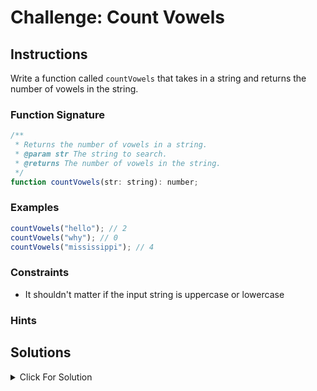 # Challenge: Count Vowels

## Instructions

Write a function called `countVowels` that takes in a string and returns the number of vowels in the string.

### Function Signature

```js
/**
 * Returns the number of vowels in a string.
 * @param str The string to search.
 * @returns The number of vowels in the string.
 */
function countVowels(str: string): number;
```

### Examples

```js
countVowels("hello"); // 2
countVowels("why"); // 0
countVowels("mississippi"); // 4
```

### Constraints

- It shouldn't matter if the input string is uppercase or lowercase

### Hints

## Solutions

<details markdown="1">
  <summary>Click For Solution</summary>

```js
export function countVowels(str: string): number {
  const formattedStr = str.toLocaleLowerCase();
  let count = 0;

  for (let i = 0; i < formattedStr.length; i++) {
    const char = formattedStr[i];

    if (
      char === 'a' ||
      char === 'e' ||
      char === 'i' ||
      char === 'o' ||
      char === 'u'
    ) {
      count++;
    }
  }

  return count;
}
```

## Explanation

- Make the string lowercase. This is because we want to count both uppercase and lowercase vowels.
- Create a variable called `count` and set it to `0`. This is the variable we will use to keep track of how many vowels we have found.
- Create a `for` loop that will loop through each character in the string. We then create a variable called `char` and set it to the current character in the string.
- Check if the character is a vowel. If it is, we increment `count` by `1`. Once we have looped through the entire string, we return `count`.

</details>
